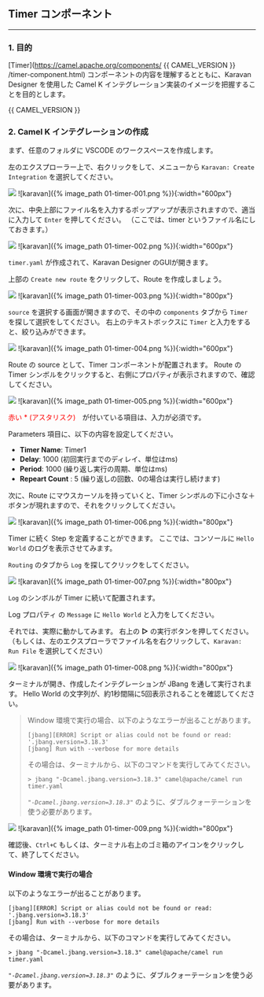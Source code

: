 ## Timer コンポーネント
---

### 1. 目的

[Timer](https://camel.apache.org/components/ {{ CAMEL_VERSION }} /timer-component.html) コンポーネントの内容を理解するとともに、Karavan Designer を使用した Camel K インテグレーション実装のイメージを把握することを目的とします。

{{ CAMEL_VERSION }}

### 2. Camel K インテグレーションの作成

まず、任意のフォルダに VSCODE のワークスペースを作成します。

左のエクスプローラー上で、右クリックをして、メニューから `Karavan: Create Integration` を選択してください。

![](images/01-timer-001.png)
![karavan]({% image_path 01-timer-001.png %}){:width="600px"}

次に、中央上部にファイル名を入力するポップアップが表示されますので、適当に入力して `Enter` を押してください。
（ここでは、timer というファイル名にしておきます。）

![](images/01-timer-002.png)
![karavan]({% image_path 01-timer-002.png %}){:width="600px"}

`timer.yaml` が作成されて、Karavan Designer のGUIが開きます。

上部の `Create new route` をクリックして、Route を作成しましょう。

![](images/01-timer-003.png)
![karavan]({% image_path 01-timer-003.png %}){:width="800px"}

`source` を選択する画面が開きますので、その中の `components` タブから `Timer` を探して選択をしてください。
右上のテキストボックスに `Timer` と入力をすると、絞り込みができます。

![](images/01-timer-004.png)
![karavan]({% image_path 01-timer-004.png %}){:width="600px"}

Route の source として、Timer コンポーネントが配置されます。
Route の Timer シンボルをクリックすると、右側にプロパティが表示されますので、確認してください。

![](images/01-timer-005.png)
![karavan]({% image_path 01-timer-005.png %}){:width="600px"}

 <span style="color: red">赤い * (アスタリスク)</span>　が付いている項目は、入力が必須です。

Parameters 項目に、以下の内容を設定してください。

 * **Timer Name**: Timer1
 * **Delay**: 1000 (初回実行までのディレイ、単位はms)
 * **Period**: 1000 (繰り返し実行の周期、単位はms)
 * **Repeart Count** : 5 (繰り返しの回数、0の場合は実行し続けます)

次に、Route にマウスカーソルを持っていくと、Timer シンボルの下に小さな＋ボタンが現れますので、それをクリックしてください。

![](images/01-timer-006.png)
![karavan]({% image_path 01-timer-006.png %}){:width="800px"}

Timer に続く Step を定義することができます。
ここでは、コンソールに `Hello World` のログを表示させてみます。

`Routing` のタブから `Log` を探してクリックをしてください。

![](images/01-timer-007.png)
![karavan]({% image_path 01-timer-007.png %}){:width="800px"}

`Log` のシンボルが Timer に続いて配置されます。

Log プロパティ の `Message` に `Hello World` と入力をしてください。

それでは、実際に動かしてみます。
右上の **▷** の実行ボタンを押してください。
（もしくは、左のエクスプローラでファイル名を右クリックして、`Karavan: Run File` を選択してください）

![](images/01-timer-008.png)
![karavan]({% image_path 01-timer-008.png %}){:width="800px"}

ターミナルが開き、作成したインテグレーションが JBang を通して実行されます。
Hello World の文字列が、約1秒間隔に5回表示されることを確認してください。

> Window 環境で実行の場合、以下のようなエラーが出ることがあります。
>
>```
> [jbang][ERROR] Script or alias could not be found or read: '.jbang.version=3.18.3'
> [jbang] Run with --verbose for more details
>```
>
> その場合は、ターミナルから、以下のコマンドを実行してみてください。
>
>```
> > jbang "-Dcamel.jbang.version=3.18.3" camel@apache/camel run timer.yaml
>```
>
> *`"-Dcamel.jbang.version=3.18.3"`* のように、ダブルクォーテーションを使う必要があります。

![](images/01-timer-009.png)
![karavan]({% image_path 01-timer-009.png %}){:width="800px"}

確認後、`Ctrl+C` もしくは、ターミナル右上のゴミ箱のアイコンをクリックして、終了してください。


#### Window 環境で実行の場合

以下のようなエラーが出ることがあります。

```
[jbang][ERROR] Script or alias could not be found or read: '.jbang.version=3.18.3'
[jbang] Run with --verbose for more details
```

その場合は、ターミナルから、以下のコマンドを実行してみてください。

```
> jbang "-Dcamel.jbang.version=3.18.3" camel@apache/camel run timer.yaml
```

*`"-Dcamel.jbang.version=3.18.3"`* のように、ダブルクォーテーションを使う必要があります。